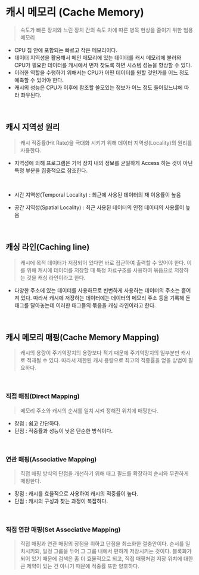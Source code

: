 # 캐시 메모리 (Cache Memory)

> 속도가 빠른 장치와 느린 장치 간의 속도 차에 따른 병목 현상을 줄이기 위한 범용 메모리

- CPU 칩 안에 포함되는 빠르고 작은 메모리이다.
- 데이터 지역성을 활용해서 메인 메모리에 있는 데이터를 캐시 메모리에 불러와 CPU가 필요한 데이터를 캐시에서 먼저 찾도록 하면 시스템 성능을 향상할 수 있다.
- 이러한 역할을 수행하기 위해서는 CPU가 어떤 데이터를 원할 것인가를 어느 정도 예측할 수 있어야 한다.
- 캐시의 성능은 CPU가 이후에 참조할 쓸모있는 정보가 어느 정도 들어있느냐에 따라 좌우된다.

</br>

## 캐시 지역성 원리

> 캐시 적중률(Hit Rate)을 극대화 시키기 위해 데이터 지역성(Locality)의 원리를 사용한다.

- 지역성에 의해 프로그램은 기억 장치 내의 정보를 균일하게 Access 하는 것이 아닌 특정 부분을 집중적으로 참조한다.

</br>

- 시간 지역성(Temporal Locality) : 최근에 사용된 데이터의 재 이용률이 높음

- 공간 지역성(Spatial Locality) : 최근 사용된 데이터의 인접 데이터의 사용률이 높음

</br>

## 캐싱 라인(Caching line)

> 캐시에 목적 데이터가 저장되어 있다면 바로 접근하여 출력할 수 있어야 한다. 이를 위해 캐시에 데이터를 저장할 때 특정 자료구조를 사용하여 묶음으로 저장하는 것을 캐싱 라인이라고 한다.

- 다양한 주소에 있는 데이터를 사용하므로 빈번하게 사용하는 데이터의 주소는 흩어져 있다. 따라서 캐시에 저장하는 데이터에는 데이터의 메모리 주소 등을 기록해 둔 태그를 달아놓는데 이러한 태그들의 묶음을 캐싱 라인이라고 한다.

</br>

## 캐시 메모리 매핑(Cache Memory Mapping)

> 캐시의 용량이 주기억장치의 용량보다 적기 때문에 주기억장치의 일부분만 캐시로 적재될 수 있다. 따라서 제한된 캐시 용량으로 최고의 적중률을 얻을 방법이 필요하다.

</br>

### 직접 매핑(Direct Mapping)

> 메모리 주소와 캐시의 순서를 일치 시켜 정해진 위치에 매핑한다.

- 장점 : 쉽고 간단하다.
- 단점 : 적중률과 성능이 낮은 단순한 방식이다.

</br>

### 연관 매핑(Associative Mapping)

> 직접 매핑 방식의 단점을 개선하기 위해 태그 필드를 확장하여 순서와 무관하게 매핑한다.

- 장점 : 캐시를 효율적으로 사용하여 캐시의 적중률이 높다.
- 단점 : 캐시의 구성과 찾는 과정이 복잡하다.

</br>

### 직접 연관 매핑(Set Associative Mapping)

> 직접 매핑과 연관 매핑의 장점을 취하고 단점을 최소화한 절충안이다. 순서를 일치시키되, 일정 그룹을 두어 그 그룹 내에서 편하게 저장시키는 것이다. 블록화가 되어 있기 때문에 검색은 좀 더 효율적으로 되고, 직접 매핑처럼 저장 위치에 대한 큰 제약이 있는 건 아니기 때문에 적중률 또한 양호하다.
